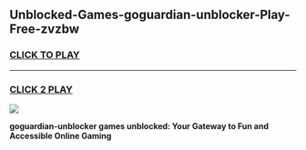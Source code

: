 
## Unblocked-Games-goguardian-unblocker-Play-Free-zvzbw
<h3>
<a href="https://premium76.site?title=goguardian-unblocker&ref=18A1">CLICK TO PLAY</a></h3>
<hr>

<h3>
<a href="https://premium76.site?title=goguardian-unblocker&ref=18A1">CLICK 2 PLAY</a>
  
</h3>

<a href="https://premium76.site?title=goguardian-unblocker&ref=18A1"><img src="https://clearcache.store/games.png"></a>


**goguardian-unblocker games unblocked: Your Gateway to Fun and Accessible Online Gaming**

